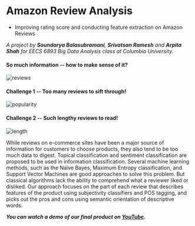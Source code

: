 # Amazon Review Analysis
- Improving rating score and conducting feature extraction on Amazon Reviews

*A project by **Soundarya Balasubramani**, **Srivatsan Ramesh** and **Arpita Shah** for EECS 6893 Big Data Analysis class at Columbia University.*

#### So much information -- how to make sense of it?

![reviews](https://imgur.com/VgoouTf.png)

#### Challenge 1 -- Too many reviews to sift through!
![popularity](https://imgur.com/4A8xXye.png)

#### Challenge 2 -- Such lengthy reviews to read!
![length](https://imgur.com/2O9sYH5.png)

While reviews on e-commerce sites have been a major source of information for customers to choose products, they also tend to be too much data to digest. Topical classification and sentiment classification are proposed to be used in information classification. Several machine learning methods, such as the Naïve Bayes, Maximum Entropy classification, and Support Vector Machines are good approaches to solve this problem. But classical algorithms lack the ability to comprehend what a reviewer liked or disliked. Our approach focuses on the part of each review that describes features of the product using subjectivity classifiers and POS tagging, and picks out the pros and cons using semantic orientation of descriptive words.

***You can watch a demo of our final product on [YouTube](https://www.youtube.com/watch?time_continue=2&v=XNahnftKNhI).***
